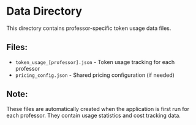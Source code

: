 # Data Directory

This directory contains professor-specific token usage data files.

## Files:
- `token_usage_[professor].json` - Token usage tracking for each professor
- `pricing_config.json` - Shared pricing configuration (if needed)

## Note:
These files are automatically created when the application is first run for each professor.
They contain usage statistics and cost tracking data.
